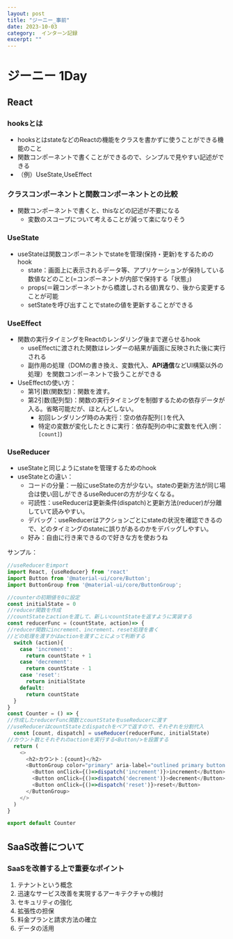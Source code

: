 ```yaml
---
layout: post
title: "ジーニー_事前"
date: 2023-10-03
category:  インターン記録
excerpt: ""
---
```

# ジーニー 1Day
## React
### hooksとは
- hooksとはstateなどのReactの機能をクラスを書かずに使うことができる機能のこと
- 関数コンポーネントで書くことができるので、シンプルで見やすい記述ができる
- （例）UseState,UseEffect

### クラスコンポーネントと関数コンポーネントとの比較
- 関数コンポーネントで書くと、thisなどの記述が不要になる
  - 変数のスコープについて考えることが減って楽になりそう

### UseState
- useStateは関数コンポーネントでstateを管理(保持・更新)をするためのhook
  - state：画面上に表示されるデータ等、アプリケーションが保持している数値などのこと(=コンポーネントが内部で保持する「状態」)
  - props(＝親コンポーネントから橋渡しされる値)異なり、後から変更することが可能
  - setStateを呼び出すことでstateの値を更新することができる

### UseEffect
- 関数の実行タイミングをReactのレンダリング後まで遅らせるhook
  - useEffectに渡された関数はレンダーの結果が画面に反映された後に実行される
  - 副作用の処理（DOMの書き換え、変数代入、**API通信**などUI構築以外の処理）を関数コンポーネントで扱うことができる
- UseEffectの使い方：
  - 第1引数(関数型)：関数を渡す。
  - 第2引数(配列型)：関数の実行タイミングを制御するための依存データが入る。省略可能だが、ほとんどしない。
    - 初回レンダリング時のみ実行：空の依存配列`[]`を代入
    - 特定の変数が変化したときに実行：依存配列の中に変数を代入(例：`[count]`)

### UseReducer
- useStateと同じようにstateを管理するためのhook
- useStateとの違い：
  - コードの分量：一般にuseStateの方が少ない。stateの更新方法が同じ場合は使い回しができるuseReducerの方が少なくなる。
  - 可読性：useReducerは更新条件(dispatch)と更新方法(reducer)が分離していて読みやすい。
  - デバッグ：useReducerはアクションごとにstateの状況を確認できるので、どのタイミングのstateに誤りがあるのかをデバッグしやすい。
  - 好み：自由に行き来できるので好きな方を使おうね

サンプル：
```JavaScript
//useReducerをimport
import React, {useReducer} from 'react'
import Button from '@material-ui/core/Button';
import ButtonGroup from '@material-ui/core/ButtonGroup';

//counterの初期値を0に設定
const initialState = 0
//reducer関数を作成
//countStateとactionを渡して、新しいcountStateを返すように実装する
const reducerFunc = (countState, action)=> {
//reducer関数にincrement、increment、reset処理を書く
//どの処理を渡すかはactionを渡すことによって判断する
  switch (action){
    case 'increment':
      return countState + 1
    case 'decrement':
      return countState - 1
    case 'reset':
      return initialState
    default:
      return countState
  }
}
const Counter = () => {
//作成したreducerFunc関数とcountStateをuseReducerに渡す
//useReducerはcountStateとdispatchをペアで返すので、それぞれを分割代入
  const [count, dispatch] = useReducer(reducerFunc, initialState)
//カウント数とそれぞれのactionを実行する<Button/>を設置する
  return (
    <>
      <h2>カウント：{count}</h2>
      <ButtonGroup color="primary" aria-label="outlined primary button group">
        <Button onClick={()=>dispatch('increment')}>increment</Button>
        <Button onClick={()=>dispatch('decrement')}>decrement</Button>
        <Button onClick={()=>dispatch('reset')}>reset</Button>
      </ButtonGroup>
    </>
  )
}

export default Counter
```

## SaaS改善について
### SaaSを改善する上で重要なポイント
1. テナントという概念
2. 迅速なサービス改善を実現するアーキテクチャの検討
3. セキュリティの強化
4. 拡張性の担保
5. 料金プランと請求方法の確立
6. データの活用
